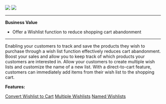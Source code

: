 <div class='feature-text'>
    <div class='feature-images'>
    <img class="light-mode" src="https://spryker.s3.eu-central-1.amazonaws.com/docs/Document+360/Capabilities+icons/light/wishlist.svg"/>
    <img class="dark-mode" src="https://spryker.s3.eu-central-1.amazonaws.com/docs/Document+360/Capabilities+icons/dark/wishlist.svg"/>
    </div>
    <div class="feature-text-wrap">

***
**Business Value**
* Offer a Wishlist function to reduce shopping cart abandonment
***

Enabling your customers to track and save the products they wish to purchase through a wish list function effectively reduces cart abandonment. Boost your sales and allow you to keep track of which products your customers are interested in. Allow your customers to create multiple wish lists and customize the name of a new list. With a direct-to-cart feature, customers can immediately add items from their wish list to the shopping cart.
</div>
</div>

**Features:**
<div>
<a class="feature-link" href="https://documentation.spryker.com/docs/en/en/convert-wishlist-cart">Convert Wishlist to Cart</a>
<a class="feature-link" href="https://documentation.spryker.com/docs/en/en/multiple-wishlists">Multiple Wishlists</a>
<a class="feature-link" href="https://documentation.spryker.com/docs/en/en/named-wishlists">Named Wishlists</a>    
    </div>